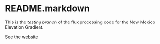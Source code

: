 README.markdown
==========

This is the _testing branch_ of the flux processing code for the New Mexico Elevation Gradient.

See the [website](http://biology.unm.edu/litvak/res_NM_elev.html)